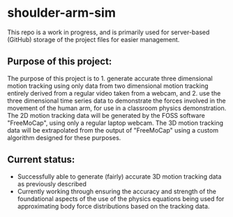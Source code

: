 # shoulder-arm-sim
This repo is a work in progress, and is primarily used for server-based (GitHub) storage of the project files for easier management.

## Purpose of this project:
The purpose of this project is to 1. generate accurate three dimensional motion tracking using only data from two dimensional motion tracking entirely derived from a regular video taken from a webcam, and 2. use the three dimensional time series data to demonstrate the forces involved in the movement of the human arm, for use in a classroom physics demonstration.
The 2D motion tracking data will be generated by the FOSS software "FreeMoCap", using only a regular laptop webcam.
The 3D motion tracking data will be extrapolated from the output of "FreeMoCap" using a custom algorithm designed for these purposes.

## Current status:
- Successfully able to generate (fairly) accurate 3D motion tracking data as previously described
- Currently working through ensuring the accuracy and strength of the foundational aspects of the use of the physics equations being used for approximating body force distributions based on the tracking data.

